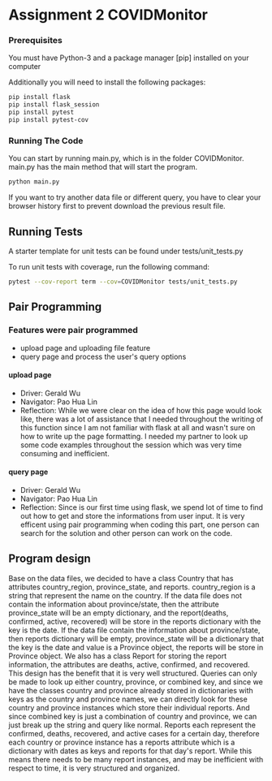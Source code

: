 # Assignment 2 COVIDMonitor

### Prerequisites

You must have Python-3 and a package manager [pip] installed on your computer 

Additionally you will need to install the following packages: 

```bash
pip install flask
pip install flask_session
pip install pytest
pip install pytest-cov
```

### Running The Code

You can start by running main.py, which is in the folder COVIDMonitor. main.py has the main method that will start the program. 


```bash
python main.py
```

If you want to try another data file or different query, you have to clear your browser history first to prevent download the previous result file.

## Running Tests 

A starter template for unit tests can be found under tests/unit_tests.py

To run unit tests with coverage, run the following command:

```bash
pytest --cov-report term --cov=COVIDMonitor tests/unit_tests.py
```

## Pair Programming

### Features were pair programmed
- upload page and uploading file feature
- query page and process the user's query options
#### upload page
- Driver: Gerald Wu
- Navigator: Pao Hua Lin
- Reflection: While we were clear on the idea of how this page would look like, there was a lot of assistance that I needed throughout the writing of this function since I am not familiar with flask at all and wasn't sure on how to write up the page formatting. I needed my partner to look up some code examples throughout the session which was very time consuming and inefficient.
#### query page
- Driver: Gerald Wu
- Navigator: Pao Hua Lin
- Reflection: Since is our first time using flask, we spend lot of time to find out how to get and store the informations from user input. It is very efficent using pair programming when coding this part, one person can search for the solution and other person can work on the code. 

## Program design
Base on the data files, we decided to have a class Country that has attributes country_region, province_state, and reports. country_region is a string that represent the name on the country. If the data file does not contain the information about province/state, then the attribute province_state will be an empty dictionary, and the report(deaths, confirmed, active, recovered) will be store in the reports dictionary with the key is the date. If the data file contain the information about province/state, then reports dictionary will be empty, province_state will be a dictionary that the key is the date and value is a Province object, the reports will be store in Province object.
We also has a class Report for storing the report information, the attributes are deaths, active, confirmed, and recovered.
This design has the benefit that it is very well structured. Queries can only be made to look up either country, province, or combined key, and since we have the classes country and province already stored in dictionaries with keys as the country and province names, we can directly look for these country and province instances which store their individual reports.
And since combined key is just a combination of country and province, we can just break up the string and query like normal.
Reports each represent the confirmed, deaths, recovered, and active cases for a certain day, therefore each country or province instance has a reports attribute which is a dictionary with dates as keys and reports for that day's report. While this means there needs to be many report instances, and may be inefficient with respect to time, it is very structured and organized. 

